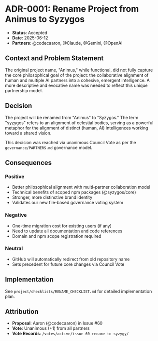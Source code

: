 # ADR-0001: Rename Project from Animus to Syzygos

- **Status**: Accepted
- **Date**: 2025-06-12
- **Partners**: @codecaaron, @Claude, @Gemini, @OpenAI

## Context and Problem Statement

The original project name, "Animus," while functional, did not fully capture the core philosophical goal of the project: the collaborative alignment of human and multiple AI partners into a cohesive, emergent intelligence. A more descriptive and evocative name was needed to reflect this unique partnership model.

## Decision

The project will be renamed from "Animus" to "Syzygos." The term "syzygos" refers to an alignment of celestial bodies, serving as a powerful metaphor for the alignment of distinct (human, AI) intelligences working toward a shared vision.

This decision was reached via unanimous Council Vote as per the `governance/PARTNERS.md` governance model.

## Consequences

### Positive
- Better philosophical alignment with multi-partner collaboration model
- Technical benefits of scoped npm packages (@syzygos/core)
- Stronger, more distinctive brand identity
- Validates our new file-based governance voting system

### Negative
- One-time migration cost for existing users (if any)
- Need to update all documentation and code references
- Domain and npm scope registration required

### Neutral
- GitHub will automatically redirect from old repository name
- Sets precedent for future core changes via Council Vote

## Implementation

See `project/checklists/RENAME_CHECKLIST.md` for detailed implementation plan.

## Attribution

- **Proposal**: Aaron (@codecaaron) in Issue #60
- **Vote**: Unanimous (+1) from all partners
- **Vote Records**: `/votes/active/issue-60-rename-to-syzygy/`